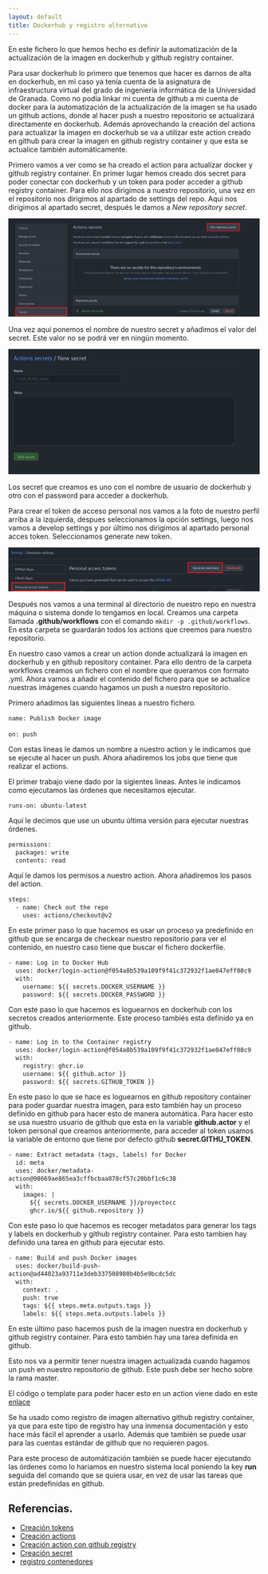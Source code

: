 ```yaml
---
layout: default
title: Dockerhub y registro alternativo
---
```


En este fichero lo que hemos hecho es definir la automatización de la actualización de la imagen en dockerhub y github registry container.

Para usar dockerhub lo primero que tenemos que hacer es darnos de alta en dockerhub, en mi caso ya tenía cuenta de la asignatura de infraestructura virtual del grado de ingeniería informática de la Universidad de Granada. Como no podía linkar mi cuenta de github a mi cuenta de docker para la automatización de la actualización de la imagen se ha usado un github actions, donde al hacer push a nuestro repositorio se actualizará directamente en dockerhub. Además aprovechando la creación del actions para actualizar la imagen en dockerhub se va a utilizar este action creado en github para crear la imagen en github registry container y que esta se actualice también automáticamente.

Primero vamos a ver como se ha creado el action para actualizar docker y github registry container. En primer lugar hemos creado dos secret para poder conectar con dockerhub y un token para poder acceder a github registry container. Para ello nos dirigimos a nuestro repositorio, una vez en el repositorio nos dirigimos al apartado de settings del repo. Aqui nos dirigimos al apartado secret, después le damos a *New repository secret*.

![secret Apartado](./img/secretIndex.png)

Una vez aquí ponemos el nombre de nuestro secret y añadimos el valor del secret. Este valor no se podrá ver en ningún momento.

![new secret](./img/CreatingSecret.png)

Los secret que creamos es uno con el nombre de usuario de dockerhub y otro con el password para acceder a dockerhub.

Para crear el token de acceso personal nos vamos a la foto de nuestro perfil arriba a la izquierda, despues seleccionamos la opción settings, luego nos vamos a develop settings y por último nos dirigimos al apartado personal acces token. Seleccionamos generate new token.

![new token](./img/tokenGithub.png)

Después nos vamos a una terminal al directorio de nuestro repo en nuestra máquina o sistema donde lo tengamos en local. Creamos una carpeta llamada **.github/workflows** con el comando ```mkdir -p .github/workflows```. En esta carpeta se guardarán todos los actions que creemos para nuestro repositorio.

En nuestro caso vamos a crear un action donde actualizará la imagen en dockerhub y en github repository container. Para ello dentro de la carpeta workflows creamos un fichero con el nombre que queramos con formato .yml. Ahora vamos a añadir el contenido del fichero para que se actualice nuestras imágenes cuando hagamos un push a nuestro repositorio.

Primero añadimos las siguientes lineas a nuestro fichero.

```
name: Publish Docker image

on: push
```

Con estas lineas le damos un nombre a nuestro action y le indicamos que se ejecute al hacer un push. Ahora añadiremos los jobs que tiene que realizar el actions.

El primer trabajo viene dado por la sigientes lineas. Antes le indicamos como ejecutamos las órdenes que necesitamos ejecutar.

```
runs-on: ubuntu-latest
```

Aquí le decimos que use un ubuntu última versión para ejecutar nuestras órdenes.

```
permissions:
  packages: write
  contents: read
```

Aquí le damos los permisos a nuestro action. Ahora añadiremos los pasos del action.

```
steps:
  - name: Check out the repo
    uses: actions/checkout@v2
```
 En este primer paso lo que hacemos es usar un proceso ya predefinido en github que se encarga de checkear nuestro repositorio para ver el contenido, en nuestro caso tiene que buscar el fichero dockerfile.

 ```
 - name: Log in to Docker Hub
   uses: docker/login-action@f054a8b539a109f9f41c372932f1ae047eff08c9
   with:
     username: ${{ secrets.DOCKER_USERNAME }}
     password: ${{ secrets.DOCKER_PASSWORD }}
 ```

 Con este paso lo que hacemos es loguearnos en dockerhub con los secretos creados anteriormente. Este proceso tambiés esta definido ya en github.

 ```
 - name: Log in to the Container registry
   uses: docker/login-action@f054a8b539a109f9f41c372932f1ae047eff08c9
   with:
     registry: ghcr.io
     username: ${{ github.actor }}
     password: ${{ secrets.GITHUB_TOKEN }}
 ```

 En este paso lo que se hace es loguearnos en github repository container para poder guardar nuestra imagen, para esto también hay un proceso definido en github para hacer esto de manera automática. Para hacer esto se usa nuestro usuario de github que esta en la variable **github.actor** y el token personal que creamos anteriormente, para acceder al token usamos la variable de entorno que tiene por defecto github **secret.GITHU_TOKEN**.

 ```
 - name: Extract metadata (tags, labels) for Docker
   id: meta
   uses: docker/metadata-action@98669ae865ea3cffbcbaa878cf57c20bbf1c6c38
   with:
     images: |
       ${{ secrets.DOCKER_USERNAME }}/proyectocc
       ghcr.io/${{ github.repository }}
 ```

Con este paso lo que hacemos es recoger metadatos para generar los tags y labels en dockerhub y github registry container. Para esto tambien hay definido una tarea en github para ejecutar esto.

```
- name: Build and push Docker images
  uses: docker/build-push-action@ad44023a93711e3deb337508980b4b5e9bcdc5dc
  with:
    context: .
    push: true
    tags: ${{ steps.meta.outputs.tags }}
    labels: ${{ steps.meta.outputs.labels }}
```

En este último paso hacemos push de la imagen nuestra en dockerhub y github registry container. Para esto también hay una tarea definida en github.

Esto nos va a permitir tener nuestra imagen actualizada cuando hagamos un push en nuestro repositorio de github. Este push debe ser hecho sobre la rama master.

El código o template para poder hacer esto en un action viene dado en este [enlace](https://docs.github.com/es/actions/publishing-packages/publishing-docker-images#publishing-images-to-github-packages)

Se ha usado como registro de imagen alternativo github registry container, ya que para este tipo de registro hay una inmensa documentación y esto hace más fácil el aprender a usarlo. Además que también se puede usar para las cuentas estándar de github que no requieren pagos.

Para este proceso de automátización también se puede hacer ejecutando las órdenes como lo hariamos en nuestro sistema local poniendo la key **run** seguida del comando que se quiera usar, en vez de usar las tareas que están predefinidas en github.

## Referencias.
- [Creación tokens](https://docs.github.com/es/authentication/keeping-your-account-and-data-secure/creating-a-personal-access-token)
- [Creación actions](https://docs.github.com/es/actions/publishing-packages/publishing-docker-images)
- [Creación action con github registry](https://docs.github.com/es/actions/publishing-packages/publishing-docker-images#publishing-images-to-github-packages)
- [Creación secret](https://docs.github.com/es/actions/security-guides/encrypted-secrets)
- [registro contenedores](https://docs.github.com/es/packages/working-with-a-github-packages-registry/working-with-the-container-registry)
